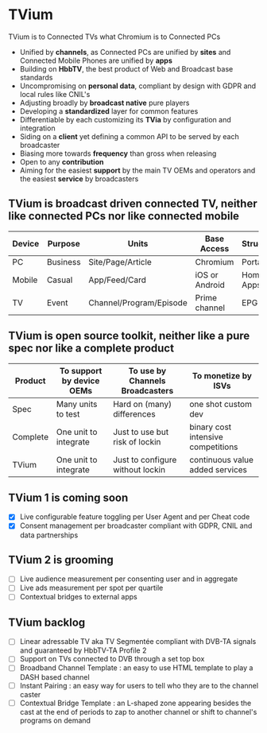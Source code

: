 # TVium
TVium is to Connected TVs what Chromium is to Connected PCs
* Unified by **channels**, as Connected PCs are unified by **sites** and Connected Mobile Phones are unified by **apps**
* Building on **HbbTV**, the best product of Web and Broadcast base standards
* Uncompromising on **personal data**, compliant by design with GDPR and local rules like CNIL's 
* Adjusting broadly by **broadcast native** pure players  
* Developing a **standardized** layer for common features
* Differentiable by each customizing its **TVia** by configuration and integration
* Siding on a **client** yet defining a common API to be served by each broadcaster
* Biasing more towards **frequency** than gross when releasing
* Open to any **contribution** 
* Aiming for the easiest **support** by the main TV OEMs and operators and the easiest **service** by broadcasters

## TVium is broadcast driven connected TV, neither like connected PCs nor like connected mobile

| Device  | Purpose | Units                | Base Access  | Structure | Prime Discovery | Second discovery |    
| --------| ------- |----------------------|---------|---------|-----------------|------------|
| PC      | Business| Site/Page/Article    | Chromium | Portal  | Links           | Search     |
| Mobile  | Casual  | App/Feed/Card        | iOS or Android     | Home Apps    | Store           | Feed       |
| TV      | Event   | Channel/Program/Episode  | Prime channel | EPG    | LR - Zapping     | ?       |

## TVium is open source toolkit, neither like a pure spec nor like a complete product

| Product | To support by device OEMs | To use by Channels Broadcasters | To monetize by ISVs | 
|---------|---------------------------|---------------------------------|--------------------|
| Spec    | Many units to test | Hard on (many) differences    | one shot custom dev |
| Complete | One unit to integrate | Just to use but risk of lockin | binary cost intensive competitions |
| TVium | One unit to integrate | Just to configure without lockin | continuous value added services |

## TVium 1 is coming soon 
- [x] Live configurable feature toggling per User Agent and per Cheat code
- [x] Consent management per broadcaster compliant with GDPR, CNIL and data partnerships 

## TVium 2 is grooming
- [ ] Live audience measurement per consenting user and in aggregate
- [ ] Live ads measurement per spot per quartile  
- [ ] Contextual bridges to external apps

## TVium backlog
- [ ] Linear adressable TV aka TV Segmentée compliant with DVB-TA signals and guaranteed by HbbTV-TA Profile 2
- [ ] Support on TVs connected to DVB through a set top box  
- [ ] Broadband Channel Template : an easy to use HTML template to play a DASH based channel  
- [ ] Instant Pairing : an easy way for users to tell who they are to the channel caster
- [ ] Contextual Bridge Template : an L-shaped zone appearing besides the cast at the end of periods to zap to another channel or shift to channel's programs on demand 
